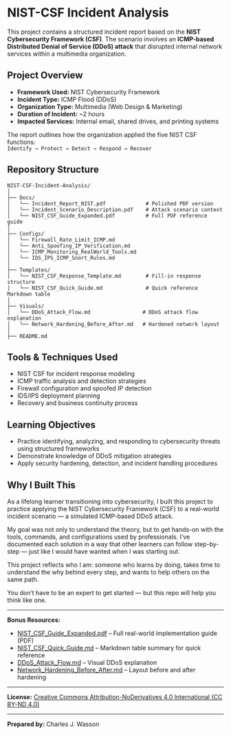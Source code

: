 # NIST-CSF Incident Analysis

This project contains a structured incident report based on the **NIST Cybersecurity Framework (CSF)**. The scenario involves an **ICMP-based Distributed Denial of Service (DDoS) attack** that disrupted internal network services within a multimedia organization.

##  Project Overview

- **Framework Used:** NIST Cybersecurity Framework  
- **Incident Type:** ICMP Flood (DDoS)  
- **Organization Type:** Multimedia (Web Design & Marketing)  
- **Duration of Incident:** ~2 hours  
- **Impacted Services:** Internal email, shared drives, and printing systems  

The report outlines how the organization applied the five NIST CSF functions:  
`Identify → Protect → Detect → Respond → Recover`

##  Repository Structure

```
NIST-CSF-Incident-Analysis/
│
├── Docs/
│   └── Incident_Report_NIST.pdf             # Polished PDF version
│   └── Incident_Scenario_Description.pdf    # Attack scenario context
│   └── NIST_CSF_Guide_Expanded.pdf          # Full PDF reference guide
│
├── Configs/
│   └── Firewall_Rate_Limit_ICMP.md
│   └── Anti_Spoofing_IP_Verification.md
│   └── ICMP_Monitoring_RealWorld_Tools.md
│   └── IDS_IPS_ICMP_Snort_Rules.md
│
├── Templates/
│   └── NIST_CSF_Response_Template.md        # Fill-in response structure
│   └── NIST_CSF_Quick_Guide.md              # Quick reference Markdown table
│
├── Visuals/
│   └── DDoS_Attack_Flow.md                 # DDoS attack flow explanation
│   └── Network_Hardening_Before_After.md   # Hardened network layout
│
├── README.md
```

##  Tools & Techniques Used

- NIST CSF for incident response modeling
- ICMP traffic analysis and detection strategies
- Firewall configuration and spoofed IP detection
- IDS/IPS deployment planning
- Recovery and business continuity process

##  Learning Objectives

- Practice identifying, analyzing, and responding to cybersecurity threats using structured frameworks
- Demonstrate knowledge of DDoS mitigation strategies
- Apply security hardening, detection, and incident handling procedures

##  Why I Built This

As a lifelong learner transitioning into cybersecurity, I built this project to practice applying the NIST Cybersecurity Framework (CSF) to a real-world incident scenario — a simulated ICMP-based DDoS attack.

My goal was not only to understand the theory, but to get hands-on with the tools, commands, and configurations used by professionals. I’ve documented each solution in a way that other learners can follow step-by-step — just like I would have wanted when I was starting out.

This project reflects who I am: someone who learns by doing, takes time to understand the why behind every step, and wants to help others on the same path.

You don’t have to be an expert to get started — but this repo will help you think like one.

---

 **Bonus Resources:**
- [NIST_CSF_Guide_Expanded.pdf](./Docs/NIST_CSF_Guide_Expanded.pdf) – Full real-world implementation guide (PDF)
- [NIST_CSF_Quick_Guide.md](./Templates/NIST_CSF_Quick_Guide.md) – Markdown table summary for quick reference
- [DDoS_Attack_Flow.md](./Visuals/DDoS_Attack_Flow.md) – Visual DDoS explanation
- [Network_Hardening_Before_After.md](./Visuals/Network_Hardening_Before_After.md) – Layout before and after hardening

--- 

**License:** [Creative Commons Attribution-NoDerivatives 4.0 International (CC BY-ND 4.0)](https://creativecommons.org/licenses/by-nd/4.0/)

---

**Prepared by:** Charles J. Wasson
